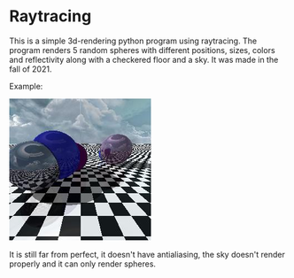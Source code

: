 # Raytracing
This is a simple 3d-rendering python program using raytracing. The program renders 5 random spheres with different positions, sizes, colors and reflectivity along with a checkered floor and a sky. It was made in the fall of 2021.

Example:

![Example of render](https://github.com/Malthegudum/raytracing/blob/cbb5b3575a18e86ee8c995b85ed28c243b254b41/images/3denv.jpg)

It is still far from perfect, it doesn't have antialiasing, the sky doesn't render properly and it can only render spheres.

